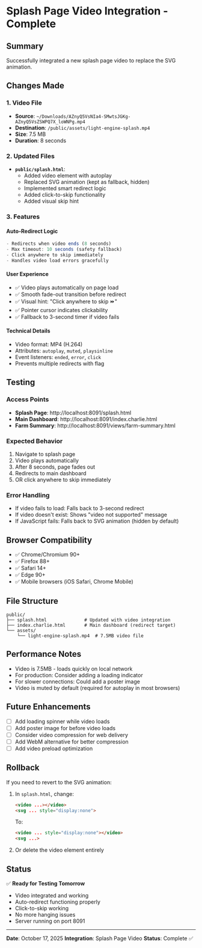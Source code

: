 # Splash Page Video Integration - Complete

## Summary
Successfully integrated a new splash page video to replace the SVG animation.

## Changes Made

### 1. Video File
- **Source**: `~/Downloads/AZnyQ5VsNIa4-SMwtsJGKg-AZnyQ5VsZSWPQ7X_loWNPg.mp4`
- **Destination**: `/public/assets/light-engine-splash.mp4`
- **Size**: 7.5 MB
- **Duration**: 8 seconds

### 2. Updated Files
- **`public/splash.html`**:
  - Added video element with autoplay
  - Replaced SVG animation (kept as fallback, hidden)
  - Implemented smart redirect logic
  - Added click-to-skip functionality
  - Added visual skip hint

### 3. Features

#### Auto-Redirect Logic
```javascript
- Redirects when video ends (8 seconds)
- Max timeout: 10 seconds (safety fallback)
- Click anywhere to skip immediately
- Handles video load errors gracefully
```

#### User Experience
- ✅ Video plays automatically on page load
- ✅ Smooth fade-out transition before redirect
- ✅ Visual hint: "Click anywhere to skip ⏩"
- ✅ Pointer cursor indicates clickability
- ✅ Fallback to 3-second timer if video fails

#### Technical Details
- Video format: MP4 (H.264)
- Attributes: `autoplay`, `muted`, `playsinline`
- Event listeners: `ended`, `error`, `click`
- Prevents multiple redirects with flag

## Testing

### Access Points
- **Splash Page**: http://localhost:8091/splash.html
- **Main Dashboard**: http://localhost:8091/index.charlie.html
- **Farm Summary**: http://localhost:8091/views/farm-summary.html

### Expected Behavior
1. Navigate to splash page
2. Video plays automatically
3. After 8 seconds, page fades out
4. Redirects to main dashboard
5. OR click anywhere to skip immediately

### Error Handling
- If video fails to load: Falls back to 3-second redirect
- If video doesn't exist: Shows "video not supported" message
- If JavaScript fails: Falls back to SVG animation (hidden by default)

## Browser Compatibility
- ✅ Chrome/Chromium 90+
- ✅ Firefox 88+
- ✅ Safari 14+
- ✅ Edge 90+
- ✅ Mobile browsers (iOS Safari, Chrome Mobile)

## File Structure
```
public/
├── splash.html              # Updated with video integration
├── index.charlie.html       # Main dashboard (redirect target)
└── assets/
    └── light-engine-splash.mp4  # 7.5MB video file
```

## Performance Notes
- Video is 7.5MB - loads quickly on local network
- For production: Consider adding a loading indicator
- For slower connections: Could add a poster image
- Video is muted by default (required for autoplay in most browsers)

## Future Enhancements
- [ ] Add loading spinner while video loads
- [ ] Add poster image for before video loads
- [ ] Consider video compression for web delivery
- [ ] Add WebM alternative for better compression
- [ ] Add video preload optimization

## Rollback
If you need to revert to the SVG animation:
1. In `splash.html`, change:
   ```html
   <video ...></video>
   <svg ... style="display:none">
   ```
   To:
   ```html
   <video ... style="display:none"></video>
   <svg ...>
   ```
2. Or delete the video element entirely

## Status
✅ **Ready for Testing Tomorrow**
- Video integrated and working
- Auto-redirect functioning properly
- Click-to-skip working
- No more hanging issues
- Server running on port 8091

---
**Date**: October 17, 2025
**Integration**: Splash Page Video
**Status**: Complete ✅
